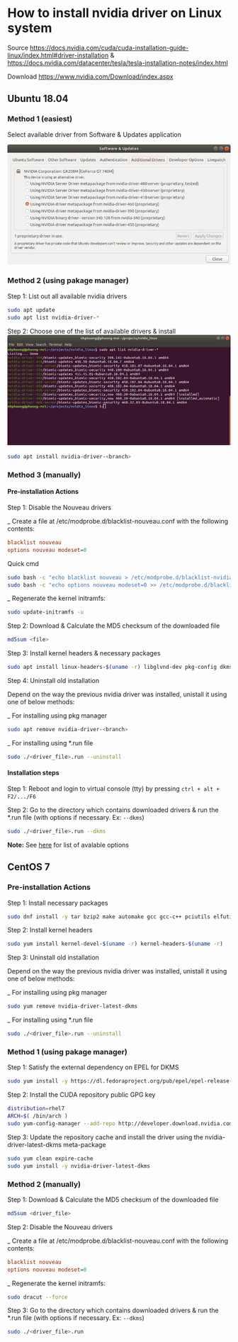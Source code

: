# How to install nvidia driver on Linux system
Source https://docs.nvidia.com/cuda/cuda-installation-guide-linux/index.html#driver-installation
&
https://docs.nvidia.com/datacenter/tesla/tesla-installation-notes/index.html

Download https://www.nvidia.com/Download/index.aspx

## Ubuntu 18.04
### Method 1 (easiest)
Select available driver from Software & Updates application

![Softwares & Updates](../images/softwares_n_updates.png)

### Method 2 (using pakage manager)
Step 1: List out all available nvidia drivers
```sh
sudo apt update
sudo apt list nvidia-driver-*
```

Step 2: Choose one of the list of available drivers & install
![Driver list](../images/cmdl_nvidia_driver.png)
```sh
sudo apt install nvidia-driver-<branch>
```

### Method 3 (manually)
#### Pre-installation Actions
Step 1: Disable the Nouveau drivers

_ Create a file at /etc/modprobe.d/blacklist-nouveau.conf with the following contents:
```cfg
blacklist nouveau
options nouveau modeset=0
```
Quick cmd
```sh
sudo bash -c "echo blacklist nouveau > /etc/modprobe.d/blacklist-nvidia-nouveau.conf"
sudo bash -c "echo options nouveau modeset=0 >> /etc/modprobe.d/blacklist-nvidia-nouveau.conf"
```
_ Regenerate the kernel initramfs:
```sh
sudo update-initramfs -u
```

Step 2: Download & Calculate the MD5 checksum of the downloaded file

```sh
md5sum <file>
```

Step 3: Install kernel headers & necessary packages

```sh
sudo apt install linux-headers-$(uname -r) libglvnd-dev pkg-config dkms
```

Step 4: Uninstall old installation

Depend on the way the previous nvidia driver was installed, unistall it using one of below methods:

_ For installing using pkg manager
```sh
sudo apt remove nvidia-driver-<branch>
```

_ For installing using *.run file
```sh
sudo ./<driver_file>.run --uninstall
```

#### Installation steps
Step 1: Reboot and login to virtual console (tty) by pressing `ctrl + alt + F2/.../F6`

Step 2: Go to the directory which contains downloaded drivers & run the *.run file (with options if necessary. Ex: `--dkms`)
```sh
sudo ./<driver_file>.run --dkms
```

**Note:** See [here](https://github.com/nhphuong91/Linux/blob/master/nvidiaDriverInstallation/OptionToInstallNvidiaDriver.txt) for list of avalable options

## CentOS 7
### Pre-installation Actions
Step 1: Install necessary packages
```sh
sudo dnf install -y tar bzip2 make automake gcc gcc-c++ pciutils elfutils-libelf-devel libglvnd-devel iptables firewalld vim bind-utils wget
```

Step 2: Install kernel headers
```sh
sudo yum install kernel-devel-$(uname -r) kernel-headers-$(uname -r)
```

Step 3: Uninstall old installation

Depend on the way the previous nvidia driver was installed, unistall it using one of below methods:

_ For installing using pkg manager
```sh
sudo yum remove nvidia-driver-latest-dkms
```

_ For installing using *.run file
```sh
sudo ./<driver_file>.run --uninstall
```

### Method 1 (using pakage manager)
Step 1: Satisfy the external dependency on EPEL for DKMS
```sh
sudo yum install -y https://dl.fedoraproject.org/pub/epel/epel-release-latest-7.noarch.rpm
```

Step 2: Install the CUDA repository public GPG key
```sh
distribution=rhel7
ARCH=$( /bin/arch )
sudo yum-config-manager --add-repo http://developer.download.nvidia.com/compute/cuda/repos/$distribution/${ARCH}/cuda-$distribution.repo
```

Step 3: Update the repository cache and install the driver using the nvidia-driver-latest-dkms meta-package
```sh
sudo yum clean expire-cache
sudo yum install -y nvidia-driver-latest-dkms
```

### Method 2 (manually)
Step 1: Download & Calculate the MD5 checksum of the downloaded file
```sh
md5sum <driver_file>
```

Step 2: Disable the Nouveau drivers

_ Create a file at /etc/modprobe.d/blacklist-nouveau.conf with the following contents:
```cfg
blacklist nouveau
options nouveau modeset=0
```
_ Regenerate the kernel initramfs:
```sh
sudo dracut --force
```

Step 3: Go to the directory which contains downloaded drivers & run the *.run file (with options if necessary. Ex: `--dkms`)
```sh
sudo ./<driver_file>.run
```